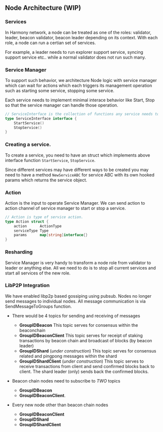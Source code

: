 ## Node Architecture (WIP)

### Services

In Harmony network, a node can be treated as one of the roles: validator, leader, beacon validator,
beacon leader depending on its context. With each role, a node can run a certian set of services.

For example, a leader needs to run explorer support service, syncing support
service etc.. while a normal validator does not run such many.

### Service Manager

To support such behavior, we architecture Node logic with service manager which can wait for actions
which each triggers its management operation such as starting some service, stopping some service.

Each service needs to implement minimal interace behavior like Start, Stop so that the service
manager can handle those operation.

```go
// ServiceInterface is the collection of functions any service needs to implement.
type ServiceInterface interface {
	StartService()
	StopService()
}
```

### Creating a service.

To create a service, you need to have an struct which implements above interface function
`StartService`, `StopService`.

Since different services may have different ways to be created you may need to have a method
`NewServiceABC` for service ABC with its own hooked params which returns the service object.

### Action

Action is the input to operate Service Manager. We can send action to action channel of service
manager to start or stop a service.

```go
// Action is type of service action.
type Action struct {
	action      ActionType
	serviceType Type
	params      map[string]interface{}
}
```

### Resharding

Service Manager is very handy to transform a node role from validator to leader or anything
else. All we need to do is to stop all current services and start all services of the new role.

### LibP2P Integration

We have enabled libp2p based gossiping using pubsub. Nodes no longer send messages to individual
nodes. All message communication is via SendMessageToGroups function.

- There would be 4 topics for sending and receiving of messages

    - **GroupIDBeacon** This topic serves for consensus within the beaconchain
    - **GroupIDBeaconClient** This topic serves for receipt of staking transactions by beacon chain and broadcast of
      blocks (by beacon leader)
    - **GroupIDShard** (_under construction_) This topic serves for consensus related and pingpong messages within the
      shard
    - **GroupIDShardClient** (_under construction_) This topic serves to receive transactions from client and send
      confirmed blocks back to client. The shard leader (only) sends back the confirmed blocks.

- Beacon chain nodes need to subscribe to _TWO_ topics

    - **GroupIDBeacon**
    - **GroupIDBeaconClient**.

- Every new node other than beacon chain nodes
    - **GroupIDBeaconClient**
    - **GroupIDShard**
    - **GroupIDShardClient**
